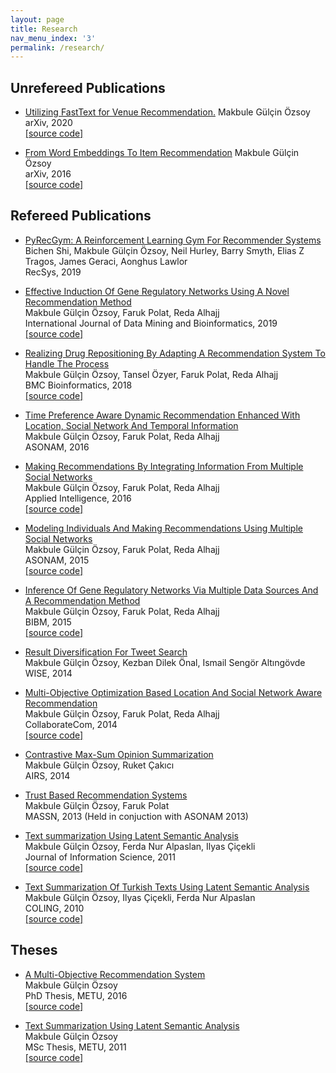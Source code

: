 ```yaml
---
layout: page
title: Research
nav_menu_index: '3'
permalink: /research/
---
```



## Unrefereed Publications

* [Utilizing FastText for Venue Recommendation.](https://arxiv.org/abs/2005.12982)
	Makbule Gülçin Özsoy<br/>
	arXiv, 2020<br/>
	[[source code]](https://github.com/mgulcin/FastTextRec)<br/>
	
* [From Word Embeddings To Item Recommendation](https://arxiv.org/abs/1601.01356)
	Makbule Gülçin Özsoy<br/>
	arXiv, 2016<br/>
	[[source code]](https://github.com/mgulcin/DL_Rec)<br/>

## Refereed Publications 

* [PyRecGym: A Reinforcement Learning Gym For Recommender Systems](https://dl.acm.org/doi/abs/10.1145/3298689.3346981) <br/>
	Bichen Shi, Makbule Gülçin Özsoy, Neil Hurley, Barry Smyth, Elias Z Tragos, James Geraci, Aonghus Lawlor<br/>
	RecSys, 2019<br/>
	
* [Effective Induction Of Gene Regulatory Networks Using A Novel Recommendation Method](https://www.inderscienceonline.com/doi/abs/10.1504/IJDMB.2019.099714)<br/>
	Makbule Gülçin Özsoy, Faruk Polat, Reda Alhajj <br/>
	International Journal of Data Mining and Bioinformatics, 2019<br/>
	[[source code]](https://github.com/mgulcin/GRN_Rec)
	
	
* [Realizing Drug Repositioning By Adapting A Recommendation System To Handle The Process](https://bmcbioinformatics.biomedcentral.com/articles/10.1186/s12859-018-2142-1)<br/>
	Makbule Gülçin Özsoy, Tansel Özyer, Faruk Polat, Reda Alhajj <br/>
	BMC Bioinformatics, 2018<br/>
	[[source code]](https://github.com/mgulcin/DrugRec)<br/>
	
* [Time Preference Aware Dynamic Recommendation Enhanced With Location, Social Network And Temporal Information](../assets/papers/TimeAwareRec(2016).pdf)<br/>
	Makbule Gülçin Özsoy, Faruk Polat, Reda Alhajj <br/>
	ASONAM, 2016<br/>
	
* [Making Recommendations By Integrating Information From Multiple Social Networks](http://link.springer.com/article/10.1007/s10489-016-0803-1)<br/>
	Makbule Gülçin Özsoy, Faruk Polat, Reda Alhajj <br/>
	Applied Intelligence, 2016<br/>
	[[source code]](https://github.com/mgulcin/MultiSN_Rec)<br/>
	
* [Modeling Individuals And Making Recommendations Using Multiple Social Networks](../assets/papers/ModelingIndividualsAndMakingRecommendationsUsingMultipleSN(2015).pdf)<br/>
	Makbule Gülçin Özsoy, Faruk Polat, Reda Alhajj <br/>
	ASONAM, 2015<br/>
	[[source code]](https://github.com/mgulcin/MultiSN_Rec)<br/>
	
* [Inference Of Gene Regulatory Networks Via Multiple Data Sources And A Recommendation Method](../assets/papers/InferenceoOfGeneRegulatoryNetworks(2015).pdf)<br/>
	Makbule Gülçin Özsoy, Faruk Polat, Reda Alhajj <br/>
	BIBM, 2015<br/>
	[[source code]](https://github.com/mgulcin/GRN_Rec)<br/>
	
* [Result Diversification For Tweet Search](../assets/papers/ResultDiversificationForTweetSearch(2014).pdf)<br/>
	Makbule Gülçin Özsoy, Kezban Dilek Önal, Ismail Sengör Altıngövde <br/>
	WISE, 2014<br/>
	
* [Multi-Objective Optimization Based Location And Social Network Aware Recommendation](../assets/papers/Multi-Objective_Optimization_Based_Location_and_Social_Network_Aware_Recommendation(2014).pdf)<br/>
	Makbule Gülçin Özsoy, Faruk Polat, Reda Alhajj <br/>
	CollaborateCom, 2014<br/>
	[[source code]](https://github.com/mgulcin/MultiObjective_Rec)<br/>
	
* [Contrastive Max-Sum Opinion Summarization](../assets/papers/ContrastiveMax-SumOpinionSummarization(2014).pdf)<br/>
	Makbule Gülçin Özsoy, Ruket Çakıcı<br/>
	AIRS, 2014<br/>
	
* [Trust Based Recommendation Systems](../assets/papers/TrustBasedRecommendationSystems(2013).pdf)<br/>
	Makbule Gülçin Özsoy, Faruk Polat <br/>
	MASSN, 2013 (Held in conjuction with ASONAM 2013)<br/>
	
	
* [Text summarization Using Latent Semantic Analysis](http://jis.sagepub.com/content/37/4/405.abstract)<br/>
	Makbule Gülçin Özsoy, Ferda Nur Alpaslan, Ilyas Çiçekli<br/>
	Journal of Information Science, 2011<br/>
	[[source code]](https://github.com/mgulcin/LSASummarization)<br/>
	
* [Text Summarization Of Turkish Texts Using Latent Semantic Analysis](../assets/papers/TextSummarizationofTurkishTextsUsingLatentSemanticAnalysis(2010).pdf)<br/>
	Makbule Gülçin Özsoy, Ilyas Çiçekli, Ferda Nur Alpaslan<br/>
	COLING, 2010<br/>
	[[source code]](https://github.com/mgulcin/LSASummarization)<br/>

	
## Theses

* [A Multi-Objective Recommendation System](../assets/papers/ThesisPhD.pdf)<br/>
	Makbule Gülçin Özsoy<br/>
	PhD Thesis, METU, 2016 <br/>
	[[source code]](https://github.com/mgulcin/MultiObjective_Rec)<br/>
	
* [Text Summarization Using Latent Semantic Analysis](../assets/papers/Thesis.pdf)<br/>
	Makbule Gülçin Özsoy<br/>
	MSc Thesis, METU, 2011 <br/>
	[[source code]](https://github.com/mgulcin/LSASummarization) <br/>
